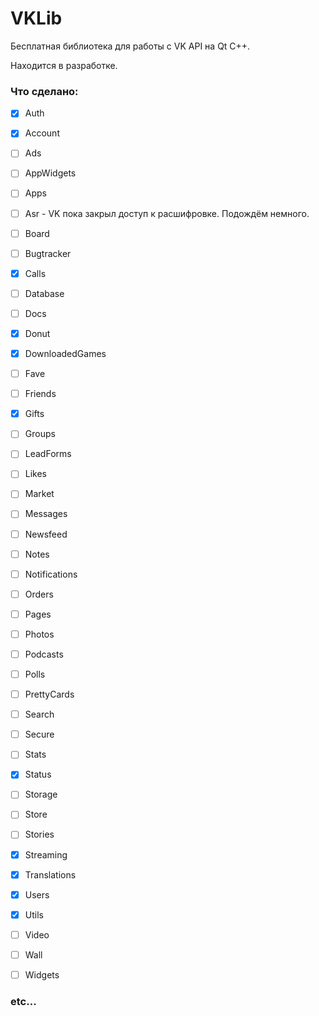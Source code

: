 # VKLib

Бесплатная библиотека для работы с VK API на Qt C++.

Находится в разработке.

### Что сделано:

- [x] Auth
- [x] Account
- [ ] Ads
- [ ] AppWidgets
- [ ] Apps
- [ ] Asr - VK пока закрыл доступ к расшифровке. Подождём немного.
- [ ] Board
- [ ] Bugtracker
- [x] Calls
- [ ] Database
- [ ] Docs
- [x] Donut
- [x] DownloadedGames
- [ ] Fave
- [ ] Friends
- [x] Gifts
- [ ] Groups
- [ ] LeadForms
- [ ] Likes
- [ ] Market
- [ ] Messages
- [ ] Newsfeed
- [ ] Notes
- [ ] Notifications
- [ ] Orders
- [ ] Pages
- [ ] Photos
- [ ] Podcasts
- [ ] Polls
- [ ] PrettyCards
- [ ] Search
- [ ] Secure
- [ ] Stats
- [x] Status
- [ ] Storage
- [ ] Store
- [ ] Stories
- [x] Streaming
- [x] Translations
- [x] Users
- [x] Utils
- [ ] Video
- [ ] Wall
- [ ] Widgets


### etc...
